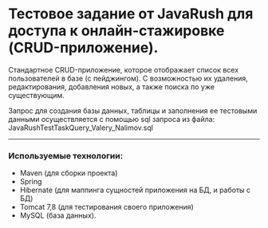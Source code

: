 <h1>Тестовое задание от JavaRush для доступа к онлайн-стажировке (CRUD-приложение).</h1>

Cтандартное CRUD-приложение, которое отображает список всех пользователей в базе (с пейджингом).
С возможностью их удаления, редактирования, добавления новых, а также поиска по уже существующим.

Запрос для создания базы данных, таблицы и заполнения ее тестовыми данными осуществляется с помощью sql запроса из файла: JavaRushTestTaskQuery_Valery_Nalimov.sql

----------

<h3>Используемые технологии:</h3>

* Maven (для сборки проекта)
* Spring
* Hibernate (для маппинга сущностей приложения на БД, и работы с БД)
* Tomcat 7,8 (для тестирования своего приложения)
* MySQL (база данных). 
